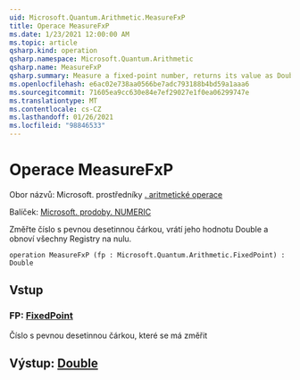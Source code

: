```yaml
---
uid: Microsoft.Quantum.Arithmetic.MeasureFxP
title: Operace MeasureFxP
ms.date: 1/23/2021 12:00:00 AM
ms.topic: article
qsharp.kind: operation
qsharp.namespace: Microsoft.Quantum.Arithmetic
qsharp.name: MeasureFxP
qsharp.summary: Measure a fixed-point number, returns its value as Double, and resets all the register to zero.
ms.openlocfilehash: e6ac02e738aa0566be7adc793188b4bd59a1aaa6
ms.sourcegitcommit: 71605ea9cc630e84e7ef29027e1f0ea06299747e
ms.translationtype: MT
ms.contentlocale: cs-CZ
ms.lasthandoff: 01/26/2021
ms.locfileid: "98846533"
---
```

# <a name="measurefxp-operation"></a>Operace MeasureFxP

Obor názvů: Microsoft. prostředníky [. aritmetické operace](xref:Microsoft.Quantum.Arithmetic)

Balíček: [Microsoft. prodoby. NUMERIC](https://nuget.org/packages/Microsoft.Quantum.Numerics)


Změřte číslo s pevnou desetinnou čárkou, vrátí jeho hodnotu Double a obnoví všechny Registry na nulu.

```qsharp
operation MeasureFxP (fp : Microsoft.Quantum.Arithmetic.FixedPoint) : Double
```


## <a name="input"></a>Vstup

### <a name="fp--fixedpoint"></a>FP: [FixedPoint](xref:Microsoft.Quantum.Arithmetic.FixedPoint)

Číslo s pevnou desetinnou čárkou, které se má změřit



## <a name="output--double"></a>Výstup: [Double](xref:microsoft.quantum.lang-ref.double)

